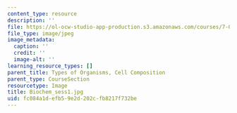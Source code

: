 ```yaml
---
content_type: resource
description: ''
file: https://ol-ocw-studio-app-production.s3.amazonaws.com/courses/7-01sc-fundamentals-of-biology-fall-2011/fc084a1defb59e2d202cfb8217f732be_Biochem_sess1.jpg
file_type: image/jpeg
image_metadata:
  caption: ''
  credit: ''
  image-alt: ''
learning_resource_types: []
parent_title: Types of Organisms, Cell Composition
parent_type: CourseSection
resourcetype: Image
title: Biochem_sess1.jpg
uid: fc084a1d-efb5-9e2d-202c-fb8217f732be
---
```

